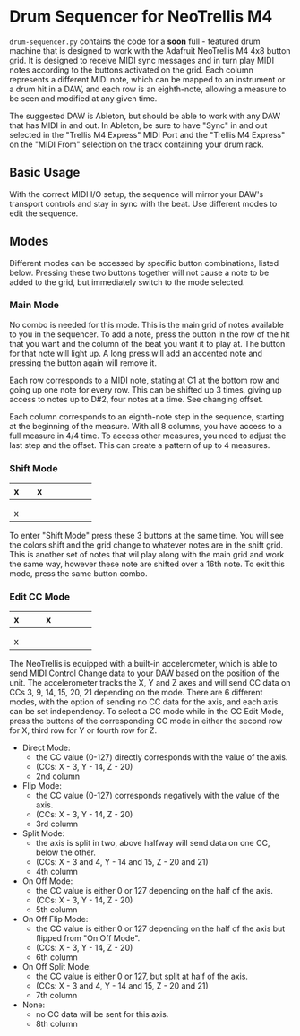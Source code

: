 # Drum Sequencer for NeoTrellis M4

`drum-sequencer.py` contains the code for a **soon** full - featured drum machine that is designed to work with the Adafruit NeoTrellis M4 4x8 button grid. It is designed to receive MIDI sync messages and in turn play MIDI notes according to the buttons activated on the grid. Each column represents a different MIDI note, which can be mapped to an instrument or a drum hit in a DAW, and each row is an eighth-note, allowing a measure to be seen and modified at any given time.

The suggested DAW is Ableton, but should be able to work with any DAW that has MIDI in and out. In Ableton, be sure to have "Sync" in and out selected in the "Trellis M4 Express" MIDI Port and the "Trellis M4 Express" on the "MIDI From" selection on the track containing your drum rack.

## Basic Usage

With the correct MIDI I/O setup, the sequence will mirror your DAW's transport controls and stay in sync with the beat. Use different modes to edit the sequence.

## Modes

Different modes can be accessed by specific button combinations, listed below. Pressing these two buttons together will not cause a note to be added to the grid, but immediately switch to the mode selected.

### Main Mode

No combo is needed for this mode. This is the main grid of notes available to you in the sequencer. To add a note, press the button in the row of the hit that you want and the column of the beat you want it to play at. The button for that note will light up. A long press will add an accented note and pressing the button again will remove it.

Each row corresponds to a MIDI note, stating at C1 at the bottom row and going up one note for every row. This can be shifted up 3 times, giving up access to notes up to D#2, four notes at a time. See changing offset.

Each column corresponds to an eighth-note step in the sequence, starting at the beginning of the measure. With all 8 columns, you have access to a full measure in 4/4 time. To access other measures, you need to adjust the last step and the offset. This can create a pattern of up to 4 measures.

### Shift Mode

| x   |     | x   |     |     |     |     |     |
| --- | --- | --- | --- | --- | --- | --- | --- |
|     |     |     |     |     |     |     |     |
|     |     |     |     |     |     |     |     |
| x   |     |     |     |     |     |     |     |

To enter "Shift Mode" press these 3 buttons at the same time. You will see the colors shift and the grid change to whatever notes are in the shift grid. This is another set of notes that wil play along with the main grid and work the same way, however these note are shifted over a 16th note. To exit this mode, press the same button combo.

### Edit CC Mode

| x   |     |     | x   |     |     |     |     |
| --- | --- | --- | --- | --- | --- | --- | --- |
|     |     |     |     |     |     |     |     |
|     |     |     |     |     |     |     |     |
| x   |     |     |     |     |     |     |     |

The NeoTrellis is equipped with a built-in accelerometer, which is able to send MIDI Control Change data to your DAW based on the position of the unit. The accelerometer tracks the X, Y and Z axes and will send CC data on CCs 3, 9, 14, 15, 20, 21 depending on the mode. There are 6 different modes, with the option of sending no CC data for the axis, and each axis can be set independency. To select a CC mode while in the CC Edit Mode, press the buttons of the corresponding CC mode in either the second row for X, third row for Y or fourth row for Z.

- Direct Mode:
  - the CC value (0-127) directly corresponds with the value of the axis.
  - (CCs: X - 3, Y - 14, Z - 20)
  - 2nd column
- Flip Mode:
  - the CC value (0-127) corresponds negatively with the value of the axis.
  - (CCs: X - 3, Y - 14, Z - 20)
  - 3rd column
- Split Mode:
  - the axis is split in two, above halfway will send data on one CC, below the other.
  - (CCs: X - 3 and 4, Y - 14 and 15, Z - 20 and 21)
  - 4th column
- On Off Mode:
  - the CC value is either 0 or 127 depending on the half of the axis.
  - (CCs: X - 3, Y - 14, Z - 20)
  - 5th column
- On Off Flip Mode:
  - the CC value is either 0 or 127 depending on the half of the axis but flipped from "On Off Mode".
  - (CCs: X - 3, Y - 14, Z - 20)
  - 6th column
- On Off Split Mode:
  - the CC value is either 0 or 127, but split at half of the axis.
  - (CCs: X - 3 and 4, Y - 14 and 15, Z - 20 and 21)
  - 7th column
- None:
  - no CC data will be sent for this axis.
  - 8th column
